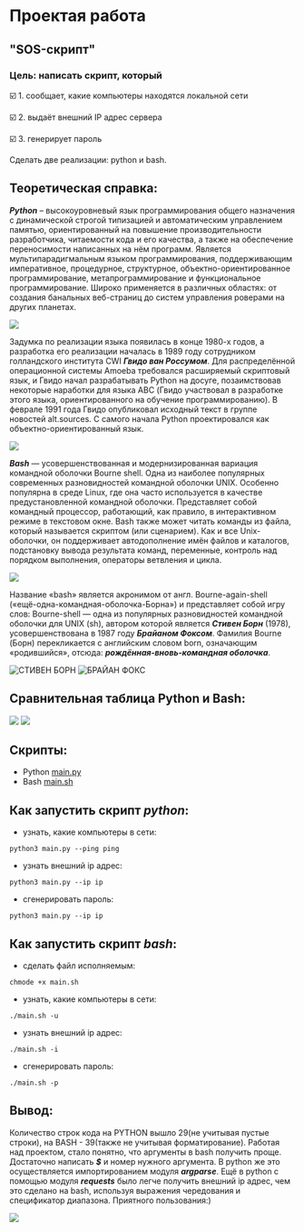 # Проектая работа
## "SOS-скрипт"

### Цель: написать скрипт, который

:ballot_box_with_check: 1. сообщает, какие компьютеры находятся локальной сети

:ballot_box_with_check: 2. выдаёт внешний IP адрес сервера

:ballot_box_with_check: 3. генерирует пароль

Сделать две реализации: python и bash.

## Теоретическая справка:
***Python*** – высокоуровневый язык программирования общего назначения с динамической строгой типизацией и автоматическим управлением памятью, ориентированный на повышение производительности разработчика, читаемости кода и его качества, а также на обеспечение переносимости написанных на нём программ. Является мультипарадигмальным языком программирования, поддерживающим императивное, процедурное, структурное, объектно-ориентированное программирование, метапрограммирование и функциональное программирование. Широко применяется в различных областях: от создания банальных веб-страниц до систем управления роверами на других планетах.

![](https://github.com/naaastyazharkova/homework_python/blob/main/Project/pictures/python.png)

Задумка по реализации языка появилась в конце 1980-х годов, а разработка его реализации началась в 1989 году сотрудником голландского института CWI ***Гвидо ван Россумом***. Для распределённой операционной системы Amoeba требовался расширяемый скриптовый язык, и Гвидо начал разрабатывать Python на досуге, позаимствовав некоторые наработки для языка ABC (Гвидо участвовал в разработке этого языка, ориентированного на обучение программированию). В феврале 1991 года Гвидо опубликовал исходный текст в группе новостей alt.sources. С самого начала Python проектировался как объектно-ориентированный язык.

![](https://github.com/naaastyazharkova/homework_python/blob/main/Project/pictures/Guido_van_Rossum_OSCON_2006.jpg)

***Bash*** — усовершенствованная и модернизированная вариация командной оболочки Bourne shell. Одна из наиболее популярных современных разновидностей командной оболочки UNIX. Особенно популярна в среде Linux, где она часто используется в качестве предустановленной командной оболочки. Представляет собой командный процессор, работающий, как правило, в интерактивном режиме в текстовом окне. Bash также может читать команды из файла, который называется скриптом (или сценарием). Как и все Unix-оболочки, он поддерживает автодополнение имён файлов и каталогов, подстановку вывода результата команд, переменные, контроль над порядком выполнения, операторы ветвления и цикла. 

![](https://github.com/naaastyazharkova/homework_python/blob/main/Project/pictures/Gnu-bash-logo.svg.png)

Название «bash» является акронимом от англ. Bourne-again-shell («ещё-одна-командная-оболочка-Борна») и представляет собой игру слов: Bourne-shell — одна из популярных разновидностей командной оболочки для UNIX (sh), автором которой является ***Стивен Борн*** (1978), усовершенствована в 1987 году ***Брайаном Фоксом***. Фамилия Bourne (Борн) перекликается с английским словом born, означающим «родившийся», отсюда: ***рождённая-вновь-командная оболочка***.

![СТИВЕН БОРН](https://github.com/naaastyazharkova/homework_python/blob/main/Project/pictures/Steve_Bourne_at_SDWest2005.hires.jpg)
![БРАЙАН ФОКС](https://github.com/naaastyazharkova/homework_python/blob/main/Project/pictures/411px-BrianJFox.png)

## Сравнительная таблица Python и Bash:

![](https://github.com/naaastyazharkova/homework_python/blob/main/Project/pictures/ocr.jpeg)
![](https://github.com/naaastyazharkova/homework_python/blob/main/Project/pictures/table.png)

## Скрипты:

+ Python [main.py](https://github.com/naaastyazharkova/homework_python/blob/main/Project/main.py)
+ Bash [main.sh](https://github.com/naaastyazharkova/homework_python/blob/main/Project/main.sh)


## Как запустить скрипт ***python***:

+ узнать, какие компьютеры в сети:
```
python3 main.py --ping ping
```

+ узнать внешний ip адрес:
```
python3 main.py --ip ip
```

+ сгенерировать пароль:
```
python3 main.py --ip ip
```

## Как запустить скрипт ***bash***:

+ сделать файл исполняемым:
```
chmode +x main.sh
```

+ узнать, какие компьютеры в сети:
```
./main.sh -u
```

+ узнать внешний ip адрес:
```
./main.sh -i
```

+ сгенерировать пароль:
```
./main.sh -p
```

## Вывод: 
Количество строк кода на PYTHON вышло 29(не учитывая пустые строки), на BASH - 39(также не учитывая форматирование). Работая над проектом, стало понятно, что аргументы в bash получить проще. Достаточно написать ***$*** и номер нужного аргумента. В python же это осуществляется импортированием модуля ***argparse***. Ещё в python с помощью модуля ***requests*** было легче получить внешний ip адрес, чем это сделано на bash, используя выражения чередования и спецификатор диапазона. 
Приятного пользования:)

![](https://github.com/naaastyazharkova/homework_python/blob/main/Project/pictures/mem.jpg)
 




